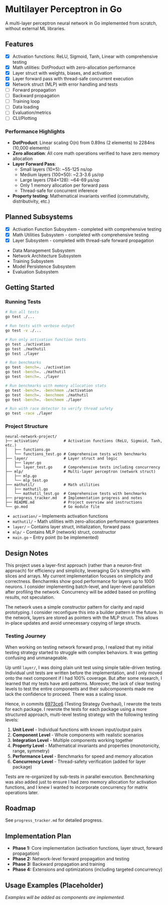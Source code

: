 # Multilayer Perceptron in Go

A multi-layer perceptron neural network in Go implemented from scratch, without external ML libraries.

## Features

- [x] Activation functions: ReLU, Sigmoid, Tanh, Linear with comprehensive testing
- [x] Math utilities: DotProduct with zero-allocation performance
- [x] Layer struct with weights, biases, and activation
- [x] Layer forward pass with thread-safe concurrent execution
- [x] Network struct (MLP) with error handling and tests
- [ ] Forward propagation
- [ ] Backward propagation
- [ ] Training loop
- [ ] Data loading
- [ ] Evaluation/metrics
- [ ] CLI/Plotting

### Performance Highlights
- **DotProduct**: Linear scaling O(n) from 0.89ns (2 elements) to 2284ns (10,000 elements)
- **Zero allocation**: All core math operations verified to have zero memory allocation
- **Layer Forward Pass**:
  - Small layers (10×5): ~55-125 ns/op
  - Medium layers (100×50): ~2.3-3.6 μs/op
  - Large layers (784×128): ~64-69 μs/op
  - Only 1 memory allocation per forward pass
  - Thread-safe for concurrent inference
- **Property testing**: Mathematical invariants verified (commutativity, distributivity, etc.)

## Planned Subsystems

- [x] Activation Function Subsystem - completed with comprehensive testing
- [x] Math Utilities Subsystem - completed with comprehensive testing
- [x] Layer Subsystem - completed with thread-safe forward propagation
- Data Management Subsystem
- Network Architecture Subsystem
- Training Subsystem
- Model Persistence Subsystem
- Evaluation Subsystem

## Getting Started

### Running Tests

```sh
# Run all tests
go test ./...

# Run tests with verbose output
go test -v ./...

# Run only activation function tests
go test ./activation
go test ./mathutil
go test ./layer

# Run benchmarks
go test -bench=. ./activation
go test -bench=. ./mathutil
go test -bench=. ./layer

# Run benchmarks with memory allocation stats
go test -bench=. -benchmem ./activation
go test -bench=. -benchmem ./mathutil
go test -bench=. -benchmem ./layer

# Run with race detector to verify thread safety
go test -race ./layer
```

### Project Structure

```
neural-network-project/
├── activation/           # Activation functions (ReLU, Sigmoid, Tanh, etc.)
│   ├── functions.go
│   └── functions_test.go # Comprehensive tests with benchmarks
├── layer/                # Layer struct and logic
│   ├── layer.go
│   └── layer_test.go     # Comprehensive tests including concurrency
├── mlp/                  # Multi-layer perceptron (network struct)
│   ├── mlp.go
│   └── mlp_test.go
├── mathutil/             # Math utilities
│   ├── mathutil.go
│   └── mathutil_test.go  # Comprehensive tests with benchmarks
├── progress_tracker.md   # Implementation progress and notes
├── README.md             # Project overview and instructions
└── go.mod                # Go module file
```

- `activation/` – Implements activation functions
- `mathutil/` - Math utilities with zero-allocation performance guarantees
- `layer/` – Contains layer struct, initialization, forward pass
- `mlp/` - Contains MLP (network) struct, constructor
- `main.go` – Entry point (to be implemented)

## Design Notes

This project uses a layer-first approach (rather than a neuron-first approach) for efficiency and simplicity, leveraging Go's strengths with slices and arrays. My current implementation focuses on simplicity and correctness. Bencharmks show good performance for layers up to 1000 neurons. I consider implementing batch-level, and layer-level parallelism after profiling the network. Concurrency will be added based on profiling results, not speculation.

The network uses a simple constructor pattern for clarity and rapid prototyping. I consider reconfigure this into a builder pattern in the future. In the network, layers are stored as pointers with the MLP struct. This allows in-place updates and avoid unnecessary copying of large structs.

### Testing Journey

When working on testing network forward prop, I realized that my initial testing strategy started to struggle with complex behaviors. It was getting confusing and unmanageable.

Up until `layer/`, I was doing plain unit test using simple table-driven testing. Individual unit tests are written before the implementation, and I only moved onto the next component if I had 100% coverage. But after some research, I learned that my tests have anti patterns. Moreover, the lack of clear testing levels to test the entire components and their subcomponents made me lack the confidence to proceed. There was a scaling issue.

Hence, in commits [6973ce6](https://github.com/Zhaoshan-Duan/nn-go/commit/6973ce6ecf840f2e7f22857406ac1e312473058c) (Testing Strategy Overhaul), I rewrote the tests for each package. I rewrote the tests for each package using a more structured approach, multi-level testing strategy with the following testing levels:

1. **Unit Level** - Individual functions with known input/output pairs
2. **Component Level** - Whole components with realistic scenarios
3. **Integration Level** - Multiple components working together
4. **Property Level** - Mathematical invariants and properties (monotonicity, range, symmetry)
5. **Performance Level** - Benchmarks for speed and memory allocation
6. **Concurrency Level** - Thread-safety verification (added for layer package)

Tests are re-organized by sub-tests in parallel execution. Benchmarking was also added just to ensure I had zero memory allocation for activation functions, and I knew I wanted to incorporate concurrency for matrix operations later.

## Roadmap

See `progress_tracker.md` for detailed progress.

## Implementation Plan

- **Phase 1:** Core implementation (activation functions, layer struct, forward propagation)
- **Phase 2:** Network-level forward propagation and testing
- **Phase 3:** Backward propagation and training
- **Phase 4:** Extensions and optimizations (including targeted concurrency)

## Usage Examples (Placeholder)

_Examples will be added as components are implemented._
